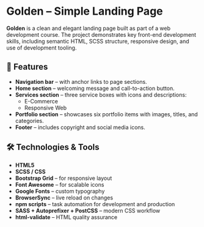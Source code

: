 # Golden – Simple Landing Page

**Golden** is a clean and elegant landing page built as part of a web development course. The project demonstrates key front-end development skills, including semantic HTML, SCSS structure, responsive design, and use of development tooling.

## 🧩 Features

- **Navigation bar** – with anchor links to page sections.
- **Home section** – welcoming message and call-to-action button.
- **Services section** – three service boxes with icons and descriptions:
  - E-Commerce
  - Responsive Web
- **Portfolio section** – showcases six portfolio items with images, titles, and categories.
- **Footer** – includes copyright and social media icons.

## 🛠️ Technologies & Tools

- **HTML5**
- **SCSS / CSS**
- **Bootstrap Grid** – for responsive layout
- **Font Awesome** – for scalable icons
- **Google Fonts** – custom typography
- **BrowserSync** – live reload on changes
- **npm scripts** – task automation for development and production
- **SASS + Autoprefixer + PostCSS** – modern CSS workflow
- **html-validate** – HTML quality assurance
